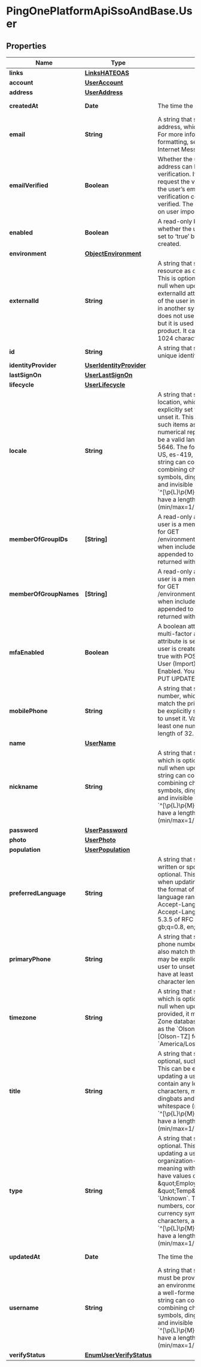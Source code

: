 # PingOnePlatformApiSsoAndBase.User

## Properties

Name | Type | Description | Notes
------------ | ------------- | ------------- | -------------
**links** | [**LinksHATEOAS**](LinksHATEOAS.md) |  | [optional] 
**account** | [**UserAccount**](UserAccount.md) |  | [optional] 
**address** | [**UserAddress**](UserAddress.md) |  | [optional] 
**createdAt** | **Date** | The time the resource was created. | [optional] [readonly] 
**email** | **String** | A string that specifies the user’s email address, which must be provided and valid. For more information about email address formatting, see section 3.4 of RFC 2822, Internet Message Format. | 
**emailVerified** | **Boolean** | Whether the user’s email is verified. An email address can be verified during account verification. If the email address used to request the verification code is the same as the user’s email at verification time (and the verification code is valid), then the email is verified. The value of this property can be set on user import. | [optional] [readonly] 
**enabled** | **Boolean** | A read-only boolean attribute that specifies whether the user is enabled. This attribute is set to ‘true’ by default when the user is created. | [optional] [readonly] 
**environment** | [**ObjectEnvironment**](ObjectEnvironment.md) |  | [optional] 
**externalId** | **String** | A string that specifies an identifier for the user resource as defined by the provisioning client. This is optional. This may be explicitly set to null when updating a user to unset it. The externalId attribute simplifies the correlation of the user in PingOne with the user’s account in another system of record. The platform does not use this attribute directly in any way, but it is used by Ping Identity’s Data Sync product. It can have a length of no more than 1024 characters (min/max&#x3D;1/1024). | [optional] 
**id** | **String** | A string that specifies the user resource’s unique identifier. | [optional] [readonly] 
**identityProvider** | [**UserIdentityProvider**](UserIdentityProvider.md) |  | [optional] 
**lastSignOn** | [**UserLastSignOn**](UserLastSignOn.md) |  | [optional] 
**lifecycle** | [**UserLifecycle**](UserLifecycle.md) |  | [optional] 
**locale** | **String** | A string that specifies the user’s default location, which is optional. This may be explicitly set to null when updating a user to unset it. This is used for purposes of localizing such items as currency, date time format, or numerical representations. If provided, it must be a valid language tag as defined in RFC 5646. The following are example tags fr, en-US, es-419, az-Arab, man-Nkoo-GN. The string can contain any letters, numbers, combining characters, math and currency symbols, dingbats and drawing characters, and invisible whitespace (regex &#x60;^[\\p{L}\\p{M}\\p{Zs}\\p{S}\\p{N}\\p{P}]*$&#x60;). It can have a length of no more than 256 characters (min/max&#x3D;1/256). | [optional] 
**memberOfGroupIDs** | **[String]** | A read-only array of IDs for the groups the user is a member of. This property is returned for GET /environments/{environmentID}/users/{userID} when include&#x3D;memberOfGroupIDs is appended to the request. This property is not returned with a list of users. | [optional] [readonly] 
**memberOfGroupNames** | **[String]** | A read-only array of names for the groups the user is a member of. This property is returned for GET /environments/{environmentID}/users/{userID} when include&#x3D;memberOfGroupNames is appended to the request. This property is not returned with a list of users. | [optional] [readonly] 
**mfaEnabled** | **Boolean** | A boolean attribute that specifies whether multi-factor authentication is enabled. This attribute is set to false by default when the user is created. You can set mfaEnabled to true with POST CREATE User, POST CREATE User (Import), or PUT UPDATE User MFA Enabled. You cannot update mfaEnabled with PUT UPDATE User or PATCH UPDATE User. | [optional] 
**mobilePhone** | **String** | A string that specifies the user’s native phone number, which is optional. This might also match the primaryPhone attribute. This may be explicitly set to null when updating a user to unset it. Valid phone numbers must have at least one number and a maximum character length of 32. | [optional] 
**name** | [**UserName**](UserName.md) |  | [optional] 
**nickname** | **String** | A string that specifies the user’s nickname, which is optional. This can be explicitly set to null when updating a user to unset it. The string can contain any letters, numbers, combining characters, math and currency symbols, dingbats and drawing characters, and invisible whitespace (regex &#x60;^[\\p{L}\\p{M}\\p{Zs}\\p{S}\\p{N}\\p{P}]*$&#x60;). It can have a length of no more than 256 characters (min/max&#x3D;1/256). | [optional] 
**password** | [**UserPassword**](UserPassword.md) |  | [optional] 
**photo** | [**UserPhoto**](UserPhoto.md) |  | [optional] 
**population** | [**UserPopulation**](UserPopulation.md) |  | [optional] 
**preferredLanguage** | **String** | A string that specifies the user’s preferred written or spoken languages, which are optional. This may be explicitly set to null when updating a user to unset it. If provided, the format of the value must be a valid language range and the same as the HTTP Accept-Language header field (not including Accept-Language:) and is specified in Section 5.3.5 of RFC 7231. For example en-US, en-gb;q&#x3D;0.8, en;q&#x3D;0.7. | [optional] 
**primaryPhone** | **String** | A string that specifies the user’s primary phone number, which is optional. This might also match the mobilePhone attribute. This may be explicitly set to null when updating a user to unset it. Valid phone numbers must have at least one number and a maximum character length of 32. | [optional] 
**timezone** | **String** | A string that specifies the user’s time zone, which is optional. This can be explicitly set to null when updating a user to unset it. If provided, it must conform with the IANA Time Zone database format [RFC6557], also known as the &#x60;Olson&#x60; time zone database format [Olson-TZ] for example, &#x60;America/Los_Angeles&#x60; (regex &#x60;^\\w+/\\w+$&#x60;). | [optional] 
**title** | **String** | A string that specifies the user’s title, which is optional, such as \&quot;Vice President\&quot;. This can be explicitly set to null when updating a user to unset it. The string can contain any letters, numbers, combining characters, math and currency symbols, dingbats and drawing characters, and invisible whitespace (regex &#x60;^[\\p{L}\\p{M}\\p{Zs}\\p{S}\\p{N}\\p{P}]*$&#x60;). It can have a length of no more than 256 characters (min/max&#x3D;1/256). | [optional] 
**type** | **String** | A string that specifies the user’s type, which is optional. This can be explicitly set to null when updating a user to unset it. This attribute is organization-specific and has no special meaning within the PingOne platform. It could have values of \&quot;Contractor\&quot;, \&quot;Employee\&quot;, \&quot;Intern\&quot;, \&quot;Temp\&quot;, \&quot;External\&quot;, and &#x60;Unknown&#x60;. The string can contain any letters, numbers, combining characters, math and currency symbols, dingbats and drawing characters, and invisible whitespace (regex &#x60;^[\\p{L}\\p{M}\\p{Zs}\\p{S}\\p{N}\\p{P}]*$&#x60;). It can have a length of no more than 256 characters (min/max&#x3D;1/256). | [optional] 
**updatedAt** | **Date** | The time the resource was last updated. | [optional] [readonly] 
**username** | **String** | A string that specifies the user name, which must be provided and must be unique within an environment. The username must either be a well-formed email address or a string. The string can contain any letters, numbers, combining characters, math and currency symbols, dingbats and drawing characters, and invisible whitespace (regex &#x60;^[\\p{L}\\p{M}\\p{Zs}\\p{S}\\p{N}\\p{P}]*$&#x60;). It can have a length of no more than 128 characters (min/max&#x3D;1/128). | 
**verifyStatus** | [**EnumUserVerifyStatus**](EnumUserVerifyStatus.md) |  | [optional] 


